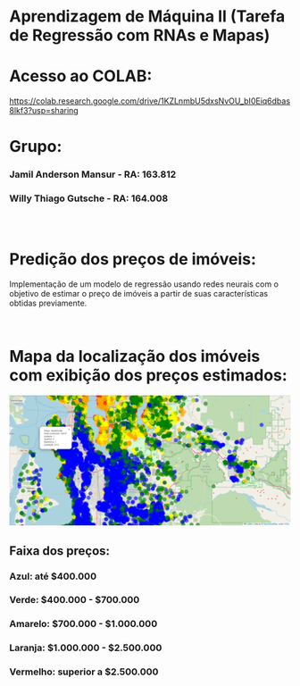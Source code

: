 # Aprendizagem de Máquina II (Tarefa de Regressão com RNAs e Mapas)

# Acesso ao COLAB: 
https://colab.research.google.com/drive/1KZLnmbU5dxsNvOU_bI0Eiq6dbas8lkf3?usp=sharing

# Grupo: 

<h3> Jamil Anderson Mansur - RA: 163.812<h3>
<h3> Willy Thiago Gutsche - RA: 164.008<h3>

<br>

# Predição dos preços de imóveis:

Implementação de um modelo de regressão usando redes neurais com o objetivo de estimar o preço de imóveis a partir de suas características obtidas previamente.

<br>

# Mapa da localização dos imóveis com exibição dos preços estimados:

<img src=".\assets\mapa.png" ><img>

## Faixa dos preços:

<h3>Azul: até $400.000 <h3>
<h3>Verde: $400.000 - $700.000<h3>
<h3>Amarelo: $700.000 - $1.000.000<h3>
<h3>Laranja: $1.000.000 - $2.500.000<h3>
<h3>Vermelho: superior a $2.500.000<h3>